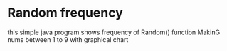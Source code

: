 # Random frequency 
this simple java program shows frequency of Random() function MakinG nums between 1 to 9 with graphical chart
